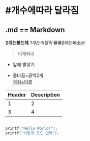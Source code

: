 # #개수에따라 달라짐
.md == Markdown <!-- 주석은 또 못참지  -->
---
**2개는볼드체** *1개는이텔릭* ~~물결2개는취소선~~ 
>이게되네
* 앞에 별넣기<br/> 
- 줄바꿈=공백2개  
[꺽쇠+이름](www.naver.com)

Header|Description
--|--
1|2
3|4

```C++

printf("Hello World!");
printf("이렇게 코드 입력");
```
